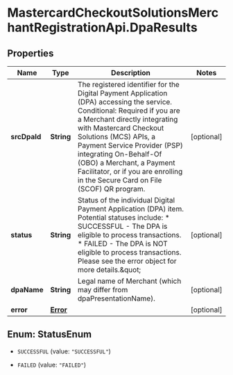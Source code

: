 # MastercardCheckoutSolutionsMerchantRegistrationApi.DpaResults

## Properties

Name | Type | Description | Notes
------------ | ------------- | ------------- | -------------
**srcDpaId** | **String** | The registered identifier for the Digital Payment Application (DPA) accessing the service.  Conditional: Required if you are a Merchant directly integrating with Mastercard Checkout Solutions (MCS) APIs, a Payment Service Provider (PSP) integrating On-Behalf-Of (OBO) a Merchant, a Payment Facilitator, or if you are enrolling in the Secure Card on File (SCOF) QR program.  | [optional] 
**status** | **String** | Status of the individual Digital Payment Application (DPA) item. Potential statuses include:  * SUCCESSFUL - The DPA is eligible to process transactions.  * FAILED - The DPA is NOT eligible to process transactions. Please see the error object for more details.\&quot;  | [optional] 
**dpaName** | **String** | Legal name of Merchant (which may differ from dpaPresentationName). | [optional] 
**error** | [**Error**](Error.md) |  | [optional] 



## Enum: StatusEnum


* `SUCCESSFUL` (value: `"SUCCESSFUL"`)

* `FAILED` (value: `"FAILED"`)




